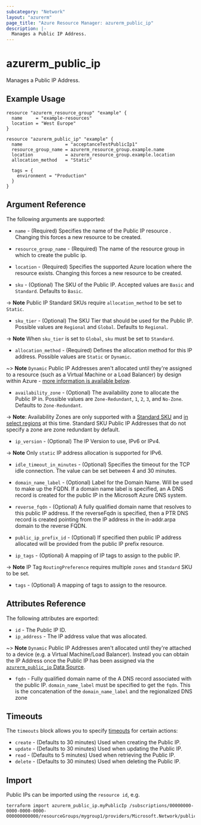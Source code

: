 ```yaml
---
subcategory: "Network"
layout: "azurerm"
page_title: "Azure Resource Manager: azurerm_public_ip"
description: |-
  Manages a Public IP Address.
---
```


# azurerm_public_ip

Manages a Public IP Address.

## Example Usage

```hcl
resource "azurerm_resource_group" "example" {
  name     = "example-resources"
  location = "West Europe"
}

resource "azurerm_public_ip" "example" {
  name                = "acceptanceTestPublicIp1"
  resource_group_name = azurerm_resource_group.example.name
  location            = azurerm_resource_group.example.location
  allocation_method   = "Static"

  tags = {
    environment = "Production"
  }
}
```

## Argument Reference

The following arguments are supported:

* `name` - (Required) Specifies the name of the Public IP resource . Changing this forces a
    new resource to be created.

* `resource_group_name` - (Required) The name of the resource group in which to
    create the public ip.

* `location` - (Required) Specifies the supported Azure location where the resource exists. Changing this forces a new resource to be created.

* `sku` - (Optional) The SKU of the Public IP. Accepted values are `Basic` and `Standard`. Defaults to `Basic`.

-> **Note** Public IP Standard SKUs require `allocation_method` to be set to `Static`.

* `sku_tier` - (Optional) The SKU Tier that should be used for the Public IP. Possible values are `Regional` and `Global`. Defaults to `Regional`.

-> **Note** When `sku_tier` is set to `Global`, `sku` must be set to `Standard`.

* `allocation_method` - (Required)  Defines the allocation method for this IP address. Possible values are `Static` or `Dynamic`.

~> **Note** `Dynamic` Public IP Addresses aren't allocated until they're assigned to a resource (such as a Virtual Machine or a Load Balancer) by design within Azure - [more information is available below](#ip_address).

* `availability_zone` - (Optional) The availability zone to allocate the Public IP in. Possible values are `Zone-Redundant`, `1`, `2`, `3`, and `No-Zone`. Defaults to `Zone-Redundant`. 

-> **Note**: Availability Zones are only supported with a [Standard SKU](https://docs.microsoft.com/en-us/azure/virtual-network/virtual-network-ip-addresses-overview-arm#standard) and [in select regions](https://docs.microsoft.com/en-us/azure/availability-zones/az-overview) at this time. Standard SKU Public IP Addresses that do not specify a zone are zone redundant by default.

* `ip_version` - (Optional) The IP Version to use, IPv6 or IPv4.

-> **Note** Only `static` IP address allocation is supported for IPv6.

* `idle_timeout_in_minutes` - (Optional) Specifies the timeout for the TCP idle connection. The value can be set between 4 and 30 minutes.

* `domain_name_label` - (Optional) Label for the Domain Name. Will be used to make up the FQDN.  If a domain name label is specified, an A DNS record is created for the public IP in the Microsoft Azure DNS system.

* `reverse_fqdn` - (Optional) A fully qualified domain name that resolves to this public IP address. If the reverseFqdn is specified, then a PTR DNS record is created pointing from the IP address in the in-addr.arpa domain to the reverse FQDN.

* `public_ip_prefix_id` - (Optional) If specified then public IP address allocated will be provided from the public IP prefix resource.

* `ip_tags` - (Optional) A mapping of IP tags to assign to the public IP.

-> **Note** IP Tag `RoutingPreference` requires multiple `zones` and `Standard` SKU to be set.

* `tags` - (Optional) A mapping of tags to assign to the resource.

## Attributes Reference

The following attributes are exported:

* `id` - The Public IP ID.
* `ip_address` - The IP address value that was allocated.

~> **Note** `Dynamic` Public IP Addresses aren't allocated until they're attached to a device (e.g. a Virtual Machine/Load Balancer). Instead you can obtain the IP Address once the Public IP has been assigned via the [`azurerm_public_ip` Data Source](../d/public_ip.html).

* `fqdn` - Fully qualified domain name of the A DNS record associated with the public IP. `domain_name_label` must be specified to get the `fqdn`. This is the concatenation of the `domain_name_label` and the regionalized DNS zone

## Timeouts

The `timeouts` block allows you to specify [timeouts](https://www.terraform.io/docs/configuration/resources.html#timeouts) for certain actions:

* `create` - (Defaults to 30 minutes) Used when creating the Public IP.
* `update` - (Defaults to 30 minutes) Used when updating the Public IP.
* `read` - (Defaults to 5 minutes) Used when retrieving the Public IP.
* `delete` - (Defaults to 30 minutes) Used when deleting the Public IP.

## Import

Public IPs can be imported using the `resource id`, e.g.

```shell
terraform import azurerm_public_ip.myPublicIp /subscriptions/00000000-0000-0000-0000-000000000000/resourceGroups/mygroup1/providers/Microsoft.Network/publicIPAddresses/myPublicIpAddress1
```
